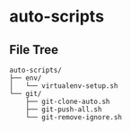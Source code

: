 # auto-scripts

## File Tree
```text
auto-scripts/
├── env/
│   └── virtualenv-setup.sh
└── git/
    ├── git-clone-auto.sh
    ├── git-push-all.sh
    └── git-remove-ignore.sh
```
